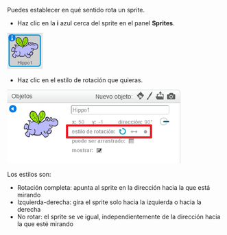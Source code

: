 Puedes establecer en qué sentido rota un sprite.

- Haz clic en la **i** azul cerca del sprite en el panel **Sprites**.

![Haga clic en el i](images/click-i.png)

- Haz clic en el estilo de rotación que quieras.

![Estilo de rotación diferente](images/rotation-style.png)

Los estilos son:

- Rotación completa: apunta al sprite en la dirección hacia la que está mirando
- Izquierda-derecha: gira el sprite solo hacia la izquierda o hacia la derecha
- No rotar: el sprite se ve igual, independientemente de la dirección hacia la que esté mirando